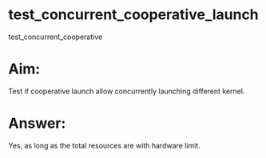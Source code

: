 # test_concurrent_cooperative_launch
test_concurrent_cooperative

# Aim:
Test if cooperative launch allow concurrently launching different kernel. 

# Answer:
Yes, as long as the total resources are with hardware limit. 

